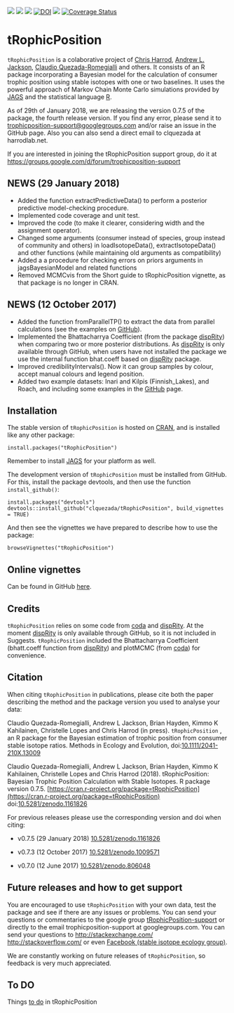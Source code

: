[![](https://www.r-pkg.org/badges/version-ago/tRophicPosition?color=blue)](https://cran.r-project.org/package=tRophicPosition) [![](http://cranlogs.r-pkg.org/badges/tRophicPosition)](https://cran.r-project.org/package=tRophicPosition) [![](http://cranlogs.r-pkg.org/badges/grand-total/tRophicPosition)](https://cran.r-project.org/package=tRophicPosition) [![DOI](https://zenodo.org/badge/DOI/10.5281/zenodo.1161826.svg)](https://doi.org/10.5281/zenodo.1161826) [![](https://travis-ci.org/clquezada/tRophicPosition.svg?branch=master)](https://travis-ci.org/clquezada/tRophicPosition) [![Coverage Status](https://img.shields.io/codecov/c/github/clquezada/tRophicPosition/master.svg)](https://codecov.io/github/clquezada/tRophicPosition?branch=master)

# tRophicPosition
`tRophicPosition` is a colaborative project of [Chris Harrod](http://harrodlab.net), [Andrew L. Jackson](https://github.com/AndrewLJackson), [Claudio Quezada-Romegialli](https://github.com/clquezada) and others. It consists of an R package incorporating a Bayesian model for the calculation of consumer trophic position using stable isotopes with one or two baselines. It uses the powerful approach of Markov Chain Monte Carlo simulations provided by [JAGS](http://mcmc-jags.sourceforge.net) and the statistical language [R](https://www.r-project.org).

As of 29th of January 2018, we are releasing the version 0.7.5 of the package, the fourth release version. If you find any error, please send it to trophicposition-support@googlegroups.com and/or raise an issue in the GitHub page. Also you can also send a direct email to clquezada at harrodlab.net.

If you are interested in joining the tRophicPosition support group, do it at https://groups.google.com/d/forum/trophicposition-support


## NEWS (29 January 2018)

* Added the function extractPredictiveData() to perform a posterior predictive model-checking procedure.
* Implemented code coverage and unit test.
* Improved the code (to make it clearer, considering width and the assignment operator).
* Changed some arguments (consumer instead of species, group instead of community and others) in loadIsotopeData(), extractIsotopeData() and other functions (while maintaining old arguments as compatibility)
* Added a a procedure for checking errors on priors arguments in jagsBayesianModel and related functions
* Removed MCMCvis from the Short guide to tRophicPosition vignette, as that package is no longer in CRAN.

## NEWS (12 October 2017)

* Added the function fromParallelTP() to extract the data from parallel calculations (see the examples on [GitHub](https://github.com/clquezada/tRophicPosition/wiki/tRophicPosition-examples)).
* Implemented the Bhattacharrya Coefficient (from the package [dispRity](https://github.com/TGuillerme/dispRity)) when comparing two or more posterior distributions. As [dispRity](https://github.com/TGuillerme/dispRity) is only available through GitHub, when users have not installed the package we use the internal function bhat.coeff based on [dispRity](https://github.com/TGuillerme/dispRity) package.
* Improved credibilityIntervals(). Now it can group samples by colour, accept manual colours and legend position.
* Added two example datasets: Inari and Kilpis (Finnish_Lakes), and Roach, and including some examples in the [GitHub](https://github.com/clquezada/tRophicPosition/wiki/tRophicPosition-examples) page.

## Installation

The stable version of `tRophicPosition` is hosted on [CRAN](https://cran.r-project.org/package=tRophicPosition), and is installed like any other package:
```{r}
install.packages("tRophicPosition")
```

Remember to install [JAGS](http://mcmc-jags.sourceforge.net) for your platform as well.

The development version of `tRophicPosition` must be installed from GitHub. For this, install the package devtools, and then use the function `install_github()`:

```{r}
install.packages("devtools")
devtools::install_github("clquezada/tRophicPosition", build_vignettes = TRUE)
```

And then see the vignettes we have prepared to describe how to use the package:

```{r}
browseVignettes("tRophicPosition")
```

## Online vignettes
Can be found in GitHub [here](https://github.com/clquezada/tRophicPosition/wiki/tRophicPosition-vignettes).

## Credits
`tRophicPosition` relies on some code from [coda](https://cran.r-project.org/package=coda) and [dispRity](https://github.com/TGuillerme/dispRity). At the moment [dispRity](https://github.com/TGuillerme/dispRity) is only available through GitHub, so it is not included in Suggests. `tRophicPosition` included the Bhattacharrya Coefficient (bhatt.coeff function from [dispRity](https://github.com/TGuillerme/dispRity)) and plotMCMC (from [coda](https://cran.r-project.org/package=coda)) for convenience.

## Citation
When citing `tRophicPosition` in publications, please cite both the paper describing the method and the package version you used to analyse your data:
  
Claudio Quezada-Romegialli, Andrew L Jackson, Brian Hayden, Kimmo K Kahilainen, Christelle Lopes and Chris Harrod (in press). `tRophicPosition` , an R package for the Bayesian estimation of trophic position from consumer stable isotope ratios. Methods in Ecology and Evolution, doi:[10.1111/2041-210X.13009](http://doi.org/10.1111/2041-210X.13009)

Claudio Quezada-Romegialli, Andrew L Jackson, Brian Hayden, Kimmo K Kahilainen, Christelle Lopes and Chris Harrod (2018).
tRophicPosition: Bayesian Trophic Position Calculation with Stable Isotopes. R package version 0.7.5. [https://cran.r-project.org/package=tRophicPosition](https://cran.r-project.org/package=tRophicPosition) doi:[10.5281/zenodo.1161826](https://doi.org/10.5281/zenodo.1161826)
  
For previous releases please use the corresponding version and doi when citing:

* v0.7.5 (29 January 2018) [10.5281/zenodo.1161826](https://doi.org/10.5281/zenodo.1161826)
  
* v0.7.3 (12 October 2017) [10.5281/zenodo.1009571](https://doi.org/10.5281/zenodo.1009571)

* v0.7.0 (12 June 2017) [10.5281/zenodo.806048](https://doi.org/10.5281/zenodo.806048)

## Future releases and how to get support

You are encouraged to use `tRophicPosition` with your own data, test the package and see if there are any issues or problems. You can send your questions or commentaries to the google group [tRophicPosition-support](https://groups.google.com/d/forum/trophicposition-support) or directly to the email trophicposition-support at googlegroups.com. You can send your questions to http://stackexchange.com/ http://stackoverflow.com/ or even [Facebook (stable isotope ecology group)](https://www.facebook.com/groups/stableisotopes/).

We are constantly working on future releases of `tRophicPosition`, so feedback is very much appreciated.

## To DO

Things [to do](https://github.com/clquezada/tRophicPosition/wiki/Things-to-do-in-tRophicPosition) in tRophicPosition
